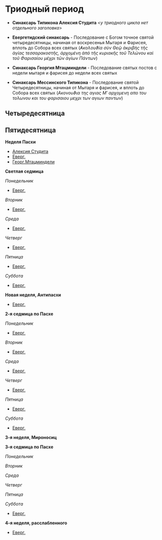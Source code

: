 
# Триодный период

- **Синаксарь Типикона Алексия Студита** <_у триодного цикла нет отдельного заголовка_>

- **Евергетидский синаксарь** - Последование с Богом точное святой четыредесятницы, начиная от воскресенья Мытаря и Фарисея, вплоть до Собора всех святых (*̓Ακολουϑία σὺν Θεῷ ἀκριβὴς τῆς ἀγίας τεσσαρακοστῆς, ἀρχομένη ἀπὸ τῆς κυριακῆς τοῦ Τελώνου καὶ τοῦ Φαρισαίου μέχρι τῶν ἁγίων Πάντων*)

- **Синаксарь Георгия Мтацминдели** - Последование святых постов с недели мытаря и фарисея до 
недели всех святых

- **Синаксарь Мессинского Типикона** - Последование святой Четыредесятницы, начиная от Мытаря и фарисея, и вплоть до Собора всех святых (*Ακονουϑια της αγιας Μʹ αρχομενη απο του τολωνου και του φαρισαιου μεχρι των αγιων παντων*)

## Четыредесятница


## Пятидесятница

**Неделя Пасхи**

- [Алексия Студита](B_01_AST_easter_sunday.ru.md)
- [Еверг.](B_01_EUR_easter_sunday.ru.md)
- [Георг.Мтацминдели](B_01_GMT_easter_sunday.ru.md)

**Светлая седмица**

*Понедельник*
- [Еверг.](B_02_EUR_easter_week.ru.md#Понедельник)

*Вторник*
- [Еверг.](B_02_EUR_easter_week.ru.md#Вторник)

*Среда*
- [Еверг.](B_02_EUR_easter_week.ru.md#Среда)

*Четверг*
- [Еверг.](B_02_EUR_easter_week.ru.md#Четверг)

*Пятница*
- [Еверг.](B_02_EUR_easter_week.ru.md#Пятница)

*Суббота*
- [Еверг.](B_02_EUR_easter_week.ru.md#Суббота)

**Новая неделя, Антипасхи**

- [Еверг.](B_03_EUR_thomas_sunday.ru.md)

**2-я седмица по Пасхе**

*Понедельник*
- [Еверг.](B_03_EUR_week2.ru.md#Неделя)

*Вторник*
- [Еверг.](B_03_EUR_week2.ru.md#Вторник)

*Среда*
- [Еверг.](B_03_EUR_week2.ru.md#Среда)

*Четверг*
- [Еверг.](B_03_EUR_week2.ru.md#Четверг)

*Пятница*
- [Еверг.](B_03_EUR_week2.ru.md#Пятница)

*Суббота*
- [Еверг.](B_03_EUR_week2.ru.md#Суббота)

**3-я неделя, Мироносиц**

**3-я седмица по Пасхе**

*Понедельник*

*Вторник*

*Среда*

*Четверг*

*Пятница*

*Суббота*
- [Еверг.](B_05_EUR_week3.ru.md#Суббота)

**4-я неделя, расслабленного**

- [Еверг.](B_06_EUR_sunday4.ru.md)

